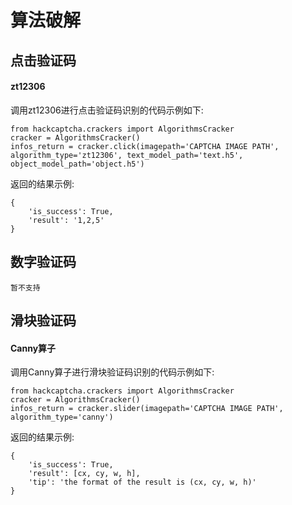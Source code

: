 # 算法破解

## 点击验证码
#### zt12306
调用zt12306进行点击验证码识别的代码示例如下:
```
from hackcaptcha.crackers import AlgorithmsCracker
cracker = AlgorithmsCracker()
infos_return = cracker.click(imagepath='CAPTCHA IMAGE PATH', algorithm_type='zt12306', text_model_path='text.h5', object_model_path='object.h5')
```
返回的结果示例:
```
{
    'is_success': True, 
    'result': '1,2,5'
}
```

## 数字验证码
```
暂不支持
```

## 滑块验证码
#### Canny算子
调用Canny算子进行滑块验证码识别的代码示例如下:
```
from hackcaptcha.crackers import AlgorithmsCracker
cracker = AlgorithmsCracker()
infos_return = cracker.slider(imagepath='CAPTCHA IMAGE PATH', algorithm_type='canny')
```
返回的结果示例:
```
{
    'is_success': True, 
    'result': [cx, cy, w, h], 
    'tip': 'the format of the result is (cx, cy, w, h)'
}
```
